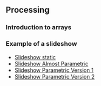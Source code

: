 ## Processing

### Introduction to arrays
### Example of a slideshow

- [Slideshow static](../src/slideshowStatic.pde)
- [Slideshow Almost Parametric](../src/slideshowAlmostParametric.pde)
- [Slideshow Parametric Version 1](../src/slideshowParametric1.pde)
- [Slideshow Parametric Version 2](../src/slideshowStatic.pde)
